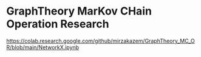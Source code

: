 # GraphTheory MarKov CHain Operation Research
https://colab.research.google.com/github/mirzakazem/GraphTheory_MC_OR/blob/main/NetworkX.ipynb
